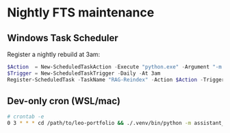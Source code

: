 # Nightly FTS maintenance

## Windows Task Scheduler

Register a nightly rebuild at 3am:

```powershell
$Action  = New-ScheduledTaskAction -Execute "python.exe" -Argument "-m assistant_api.cli rebuild-index"
$Trigger = New-ScheduledTaskTrigger -Daily -At 3am
Register-ScheduledTask -TaskName "RAG-Reindex" -Action $Action -Trigger $Trigger -Description "Rebuild FTS index"
```

## Dev-only cron (WSL/mac)

```bash
# crontab -e
0 3 * * * cd /path/to/leo-portfolio && ./.venv/bin/python -m assistant_api.cli rebuild-index
```
